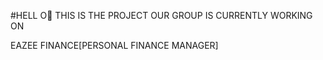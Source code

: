 #HELL O👋  THIS IS THE PROJECT OUR GROUP IS CURRENTLY WORKING ON

EAZEE FINANCE[PERSONAL FINANCE MANAGER]
